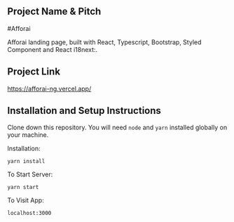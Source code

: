 ## Project Name & Pitch

#Afforai

Afforai landing page, built with React, Typescript, Bootstrap, Styled Component and React i18next:.

## Project Link

https://afforai-ng.vercel.app/

## Installation and Setup Instructions

Clone down this repository. You will need `node` and `yarn` installed globally on your machine.

Installation:

`yarn install`

To Start Server:

`yarn start`

To Visit App:

`localhost:3000`
